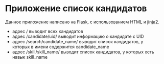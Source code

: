 # Приложение список кандидатов

Данное приложение написано на Flask, с использованием HTML и jinja2.

- адрес / выводит всех кандидатов
- адрес /candidate/uid/ выводит информацию о кандидате с UID
- адрес /search/candidate_name/ выводит список кандидатов, у которых в имени содержится candidate_name
- адрес /skill/skill_name/ выводит список кандидатов, у которых есть навык skill_name
